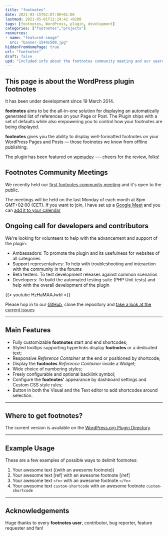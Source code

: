 ```yaml
---
title: "footnotes"
date: 2021-03-15T02:07:00+01:00
lastmod: 2021-05-01T11:24:42 +0200
tags: [footnotes, WordPress, plugin, development]
categories: ["footnotes","projects"]
resources:
- name: "featured-image"
  src: "banner-1544x500.jpg"
hiddenFromHomePage: true
url: "footnotes"
draft: false
upd: "Included info about the footnotes community meeting and our search for volunteers"
---
```


## This page is about the WordPress plugin footnotes

It has been under development since 19 March 2014.

**footnotes** aims to be the all-in-one solution for displaying an automatically generated list of references on your Page or Post. The Plugin ships with a set of defaults while also empowering you to control how your footnotes are being displayed.

**footnotes** gives you the ability to display well-formatted footnotes on your WordPress Pages and Posts — those footnotes we know from offline publishing.

The plugin has been featured on [wpmudev](http://premium.wpmudev.org/blog/12-surprisingly-useful-wordpress-plugins-you-dont-know-about/) --- cheers for the review, folks!

## Footnotes Community Meetings

We recently held our [first footnotes community meeting](https://cheret.tech/2021/04/first-footnotes-community-meeting/) and it's open to the public.

The meetings will be held on the last Monday of each month at 8pm GMT+02:00 (CET). If you want to join, I have set up a [Google Meet](https://meet.google.com/jrd-gnqf-aao) and you can [add it to your calendar](https://calendar.google.com/event?action=TEMPLATE&tmeid=MTQzOTc1cXJmZTNqb2RpNmVycTBwaHV0bHFfMjAyMTA1MzFUMTgwMDAwWiBtYXJrQGNoZXJldC5kZQ&tmsrc=mark%40cheret.de&scp=ALL)

## Ongoing call for developers and contributors

We're looking for volunteers to help with the advancement and support of the plugin:

- Ambassadors: To promote the plugin and its usefulness for websites of all categories
- Support representatives: To help with troubleshooting and interaction with the community in the forums
- Beta testers: To test development releases against common scenarios
- Developers: To build the automated testing suite (PHP Unit tests) and help with the overall development of the plugin

{{< youtube HzHaMAAJwbI >}}

Please hop in to our [GitHub](https://github.com/markcheret/footnotes), clone the repository and [take a look at the current issues](https://github.com/markcheret/footnotes/issues)

---

## Main Features

- Fully customizable **footnotes** start and end shortcodes;
- Styled tooltips supporting hyperlinks display **footnotes** or a dedicated text;
- Responsive *Reference Container* at the end or positioned by shortcode;
- Display the **footnotes** *Reference Container* inside a Widget;
- Wide choice of numbering styles;
- Freely configurable and optional backlink symbol;
- Configure the **footnotes'** appearance by dashboard settings and Custom CSS style rules;
- Button in both the Visual and the Text editor to add shortcodes around selection.

---

## Where to get footnotes?

The current version is available on the [WordPress.org Plugin Directory](https://wordpress.org/plugins/footnotes/).

---

## Example Usage

These are a few examples of possible ways to delimit footnotes:

1. Your awesome text ((with an awesome footnote))
2. Your awesome text [ref] with an awesome footnote [/ref]
3. Your awesome text `<fn>` with an awesome footnote `</fn>`
4. Your awesome text `custom-shortcode` with an awesome footnote `custom-shortcode`

---

## Acknowledgements

Huge thanks to every **footnotes user**, contributor, bug reporter, feature requester and fan!
